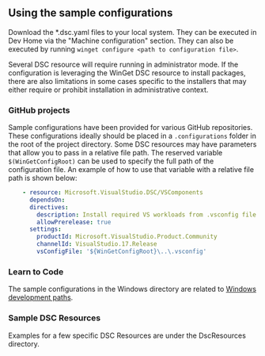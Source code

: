 ## Using the sample configurations
Download the *.dsc.yaml files to your local system. They can be executed in Dev Home via the "Machine configuration" section. They can also be executed by running `winget configure <path to configuration file>`.

Several DSC resource will require running in administrator mode. If the configuration is leveraging the WinGet DSC resource to install packages, there are also limitations in some cases specific to the installers that may either require or prohibit installation in administrative context.

### GitHub projects
Sample configurations have been provided for various GitHub repositories. These configurations ideally should be placed in a `.configurations` folder in the root of the project directory. Some DSC resources may have parameters that allow you to pass in a relative file path. The reserved variable `$(WinGetConfigRoot)` can be used to specify the full path of the configuration file. An example of how to use that variable with a relative file path is shown below:

```yaml
    - resource: Microsoft.VisualStudio.DSC/VSComponents
      dependsOn:
      directives:
        description: Install required VS workloads from .vsconfig file
        allowPrerelease: true
      settings:
        productId: Microsoft.VisualStudio.Product.Community
        channelId: VisualStudio.17.Release
        vsConfigFile: '${WinGetConfigRoot}\..\.vsconfig'
```

### Learn to Code
The sample configurations in the Windows directory are related to [Windows development paths](https://learn.microsoft.com/windows/dev-environment/#development-paths).

### Sample DSC Resources
Examples for a few specific DSC Resources are under the DscResources directory.